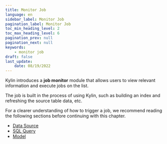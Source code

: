 ```yaml
---
title: Monitor Job
language: en
sidebar_label: Monitor Job
pagination_label: Monitor Job
toc_min_heading_level: 2
toc_max_heading_level: 6
pagination_prev: null
pagination_next: null
keywords:
    - monitor job
draft: false 
last_update:
    date: 08/19/2022
---
```


Kylin introduces a **job monitor** module that allows users to view relevant information and execute jobs on the list.

The job is built in the process of using Kylin, such as building an index and refreshing the source table data, etc.

For a clearer understanding of how to trigger a job, we recommend reading the following sections before continuing with this chapter. 

- [Data Source](../../datasource/intro.md)
- [SQL Query](../../query/intro.md)
- [Model](../../modeling/intro.md)

